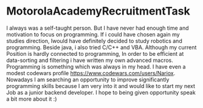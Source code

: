 # MotorolaAcademyRecruitmentTask
I always was a self-taught person. But I have never had enough time and motivation to focus on programming. If i could have chosen again my studies
direction, Iwould have definitely decided to study robotics and programming. Beside java, i also tried C/C++ and VBA. Although my current Position
is hardly connected to programming, In order to be efficient at data-sorting and filtering i have written my own advanced macros.
Programming is something which was always in my head. I have even a modest codewars profile https://www.codewars.com/users/Nariox. Nowadays I am searching an opportunity to improve significantly programming skills because I am very into it and would like to start my next Job
as a junior backend developer. I hope to being given opportunity speak a bit more about it :) 
